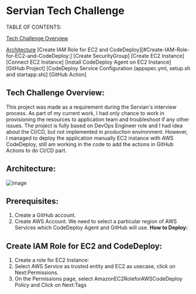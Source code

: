 # Servian Tech Challenge

TABLE OF CONTENTS:

[Tech Challenge Overview](#1-tech-challenge-overview)

[Architecture](#Architecture:)
[Create IAM Role for EC2 and CodeDeploy][#Create-IAM-Role-for-EC2-and-CodeDeploy:]
[Create SecurityGroup]
[Create EC2 Instance]
[Connect EC2 Instance]
[Install CodeDeploy Agent on EC2 Instance]
[GitHub Project]
[CodeDeploy Service Configuration (appspec.yml, setup.sh and startapp.sh)]
[GitHub Action]





## Tech Challenge Overview:
This project was made as a requirement during the Servian's interview process. As part of my current work, I had only chance to work in provisioning the resources to application team and troubleshoot if any other issues. The project is fully based on DevOps Engineer role and I had idea about the CI/CD, but not implemented in production environment. However, I managed to deploy the application manually EC2 instance with AWS CodeDeploy, still am working in the code to add the actions in GitHub Actions to do CI/CD part.

## Architecture:

![image](https://user-images.githubusercontent.com/39115469/163870082-1ae4958f-854e-4f2c-9c9a-29bfdc06a751.png)

## Prerequisites:
1.	Create a GitHub account.
2.	Create AWS Account.
We need to select a particular region of AWS Services which CodeDeploy Agent and GitHub will use.
**How to Deploy:**
## Create IAM Role for EC2 and CodeDeploy:
1. Create a role for EC2 Instance:
1.	Select AWS Service as trusted entity and EC2 as usecase, click on Next:Permissions.
2.	On the Permissions page, select AmazonEC2RoleforAWSCodeDeploy Policy and Click on Next:Tags

